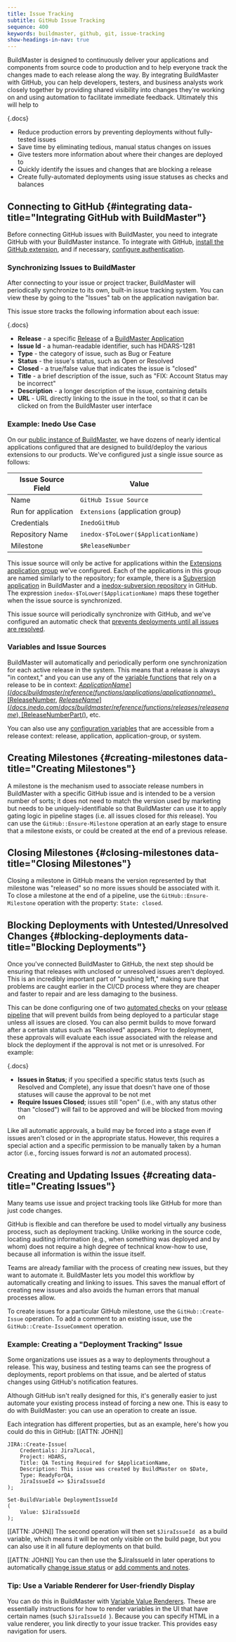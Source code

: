 ```yaml
---
title: Issue Tracking
subtitle: GitHub Issue Tracking
sequence: 400
keywords: buildmaster, github, git, issue-tracking
show-headings-in-nav: true
---
```


BuildMaster is designed to continuously deliver your applications and components from source code to production and to help everyone track the changes made to each release along the way. By integrating BuildMaster with GitHub, you can help developers, testers, and business analysts work closely together by providing shared visibility into changes they're working on and using automation to facilitate immediate feedback. Ultimately this will help to

{.docs}
- Reduce production errors by preventing deployments without fully-tested issues
- Save time by eliminating tedious, manual status changes on issues
- Give testers more information about where their changes are deployed to
- Quickly identify the issues and changes that are blocking a release
- Create fully-automated deployments using issue statuses as checks and balances

## Connecting to GitHub {#integrating data-title="Integrating GitHub with BuildMaster"}

Before connecting GitHub issues with BuildMaster, you need to integrate GitHub with your BuildMaster instance. To integrate with GitHub, [install the GitHub extension](/docs/buildmaster/integrations/github#extension), and if necessary, [configure authentication](/docs/buildmaster/integrations/github#authentication).

### Synchronizing Issues to BuildMaster

After connecting to your issue or project tracker, BuildMaster will periodically synchronize to its own, built-in issue tracking system. You can view these by going to the "Issues" tab on the application navigation bar.

This issue store tracks the following information about each issue:

{.docs}
- **Release** - a specific [Release](/docs/buildmaster/releases/overview) of a [BuildMaster Application](/docs/buildmaster/administration/applications)
- **Issue Id** - a human-readable identifier, such has HDARS-1281
- **Type** - the category of issue, such as Bug or Feature
- **Status** - the issue's status, such as Open or Resolved
- **Closed** - a true/false value that indicates the issue is "closed"
- **Title** - a brief description of the issue, such as "FIX: Account Status may be incorrect"
- **Description** - a longer description of the issue, containing details
- **URL** - URL directly linking to the issue in the tool, so that it can be clicked on from the BuildMaster user interface

### Example: Inedo Use Case

On our [public instance of BuildMaster](https://buildmaster.inedo.com/), we have dozens of nearly identical applications configured that are designed to build/deploy the various extensions to our products. We've configured just a single issue source as follows:

|Issue Source<br/>Field|Value|
|-|-|
|Name|`GitHub Issue Source`|
|Run for application|`Extensions` (application group)|
|Credentials|`InedoGitHub`|
|Repository Name|`inedox-$ToLower($ApplicationName)`|
|Milestone|`$ReleaseNumber`|

This issue source will only be active for applications within the [Extensions application group](https://buildmaster.inedo.com/all-applications?applicationGroupId=1) we've configured. Each of the applications in this group are named similarly to the repository; for example, there is a [Subversion application](https://buildmaster.inedo.com/applications/23/) in BuildMaster and a [inedox-subversion repository](https://github.com/inedo/inedox-subversion) in GitHub. The expression `inedox-$ToLower($ApplicationName)` maps these together when the issue source is synchronized.

This issue source will periodically synchronize with GitHub, and we've configured an automatic check that [prevents deployments until all issues are resolved](/docs/buildmaster/builds/tests/unit-tests).

### Variables and Issue Sources

BuildMaster will automatically and periodically perform one synchronization for each active release in the system. This means that a release is always "in context," and you can use any of the [variable functions](/docs/buildmaster/reference/functions) that rely on a release to be in context: [$ApplicationName](/docs/buildmaster/reference/functions/applications/applicationname), [$ReleaseNumber](/docs/buildmaster/reference/functions/releases/releasenumber), [$ReleaseName](/docs.inedo.com/docs/buildmaster/reference/functions/releases/releasename), [$ReleaseNumberPart()](/docs/buildmaster/reference/functions/releases/releasenumberpart), etc.

You can also use any [configuration variables](/docs/buildmaster/administration/configuration-variables) that are accessible from a release context: release, application, application-group, or system.

## Creating Milestones {#creating-milestones data-title="Creating Milestones"}

A milestone is the mechanism used to associate release numbers in BuildMaster with a specific GitHub issue and is intended to be a version number of sorts; it does not need to match the version used by marketing but needs to be uniquely-identifiable so that BuildMaster can use it to apply gating logic in pipeline stages (i.e. all issues closed for *this* release). You can use the `GitHub::Ensure-Milestone` operation at an early stage to ensure that a milestone exists, or could be created at the end of a previous release.

## Closing Milestones {#closing-milestones data-title="Closing Milestones"}

Closing a milestone in GitHub means the version represented by that milestone was "released" so no more issues should be associated with it. To close a milestone at the end of a pipeline, use the `GitHub::Ensure-Milestone` operation with the property: `State: closed`.

## Blocking Deployments with Untested/Unresolved Changes {#blocking-deployments data-title="Blocking Deployments"}

Once you've connected BuildMaster to GitHub, the next step should be ensuring that releases with unclosed or unresolved issues aren't deployed. This is an incredibly important part of "pushing left," making sure that problems are caught earlier in the CI/CD process where they are cheaper and faster to repair and are less damaging to the business.

This can be done configuring one of two [automated checks](/docs/buildmaster/verification/pipelines/approvals-and-gates/automated-checks) on your [release pipeline](/docs/buildmaster/verification/pipelines) that will prevent builds from being deployed to a particular stage unless all issues are closed. You can also permit builds to move forward after a certain status such as "Resolved" appears. Prior to deployment, these approvals will evaluate each issue associated with the release and block the deployment if the approval is not met or is unresolved. For example:

{.docs}
- **Issues in Status**; if you specified a specific status texts (such as Resolved and Complete), any issue that doesn't have one of those statuses will cause the approval to be not met
- **Require Issues Closed**; issues still "open" (i.e., with any status other than "closed") will fail to be approved and will be blocked from moving on

Like all automatic approvals, a build may be forced into a stage even if issues aren't closed or in the appropriate status. However, this requires a special action and a specific permission to be manually taken by a human actor (i.e., forcing issues forward is *not* an automated process).

## Creating and Updating Issues {#creating data-title="Creating Issues"}

Many teams use issue and project tracking tools like GitHub for more than just code changes.

GitHub is flexible and can therefore be used to model virtually any business process, such as deployment tracking. Unlike working in the source code, locating auditing information (e.g., when something was deployed and by whom) does not require a high degree of technical know-how to use, because all information is within the issue itself.

Teams are already familiar with the process of creating new issues, but they want to automate it. BuildMaster lets you model this workflow by automatically creating and linking to issues. This saves the manual effort of creating new issues and also avoids the human errors that manual processes allow.

To create issues for a particular GitHub milestone, use the `GitHub::Create-Issue` operation. To add a comment to an existing issue, use the `GitHub::Create-IssueComment` operation.

### Example: Creating a "Deployment Tracking" Issue  

Some organizations use issues as a way to deployments throughout a release. This way, business and testing teams can see the progress of deployments, report problems on that issue, and be alerted of status changes using GitHub's notification features.

Although GitHub isn't really designed for this, it's generally easier to just automate your existing process instead of forcing a new one. This is easy to do with BuildMaster: you can use an operation to create an issue.

Each integration has different properties, but as an example, here's how you could do this in GitHub: [[ATTN: JOHN]]

````
JIRA::Create-Issue(
	Credentials: Jira7Local,
	Project: HDARS,
	Title: QA Testing Required for $ApplicationName,
	Description: This issue was created by BuildMaster on $Date,
	Type: ReadyForQA,
	JiraIssueId => $JiraIssueId
);

Set-BuildVariable DeploymentIssueId
(
	Value: $JiraIssueId
);
````

[[ATTN: JOHN]] The second operation will then set `$JiraIssueId ` as a build variable, which means it will be not only visible on the build page, but you can also use it in all future deployments on that build.

[[ATTN: JOHN]] You can then use the $JiraIssueId in later operations to automatically [change issue status](/docs/buildmaster/verification/issue-tracking) or [add comments and notes](/docs/buildmaster/reference/operations/issue-tracking/add-comment-to-issues).


### Tip: Use a Variable Renderer for User-friendly Display

You can do this in BuildMaster with [Variable Value Renderers](/docs/buildmaster/administration/value-renderers). These are essentially instructions for how to render variables in the UI that have certain names (such `$JiraIssueId `). Because you can specify HTML in a value renderer, you link directly to your issue tracker. This provides easy navigation for users.
